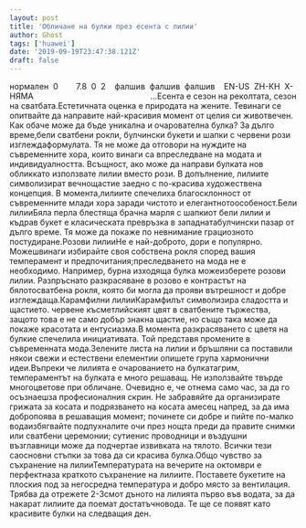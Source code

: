 ```yaml
---
layout: post
title: 'Обличане на булки през есента с лилии'
author: Ghost
tags: ['huawei']
date: '2019-09-19T23:47:38.121Z'
draft: false
---
```


нормален  0        7.8  0  2    фалшив  фалшив  фалшив    EN-US  ZH-КН  X-НЯМА                                                    ...Есента е сезон на реколтата, сезон на сватбата.Естетичната оценка е природата на жените. Тевинаги се опитвайте да направите най-красивия момент от целия си животвечен. Как обаче може да бъде уникална и очарователна булка? За дълго време,бели сватбени рокли, булчински букети и шапки с червени рози изглеждаформулата. Тя не може да отговори на нуждите на съвременните хора, които винаги са впреследване на модата и индивидуалността. Всъщност, ако може да направи булката нов обликкато използвате лилии вместо рози. В допълнение, лилиите символизират вечнощастие заедно с по-красива художествена концепция. В момента,лилиите спечелиха благосклонност от съвременните млади хора заради чистото и елегантнотоособеност.Бели лилииБяла перла блестяща брачна марля с шапкиот бели лилии и къдрав букет е класическата превръзка в западнатабулчински пазар от дълго време. Тя може да покаже по невнимание грациозното постудиране.Розови лилииНе е най-доброто, дори е популярно. Можешвинаги избирайте своя собствена рокля според вашия темперамент и предпочитания;преследването на мода не е необходимо. Например, бурна изходяща булка можеизберете розови лилии. Разпръснато разкрасяване в розово е контрастът на бялотосватбена рокля, която би могла да прояви вътрешност и добре изглеждаща.Карамфилни лилииКарамфилът символизира сладостта и щастието. червене късметлийският цвят в сватбените тържества, защото това е не само добър знакна щастие, но също така може да покаже красотата и ентусиазма.В момента разкрасяването с цветя на булкие спечелила инициативата. Той представя промените в съвременната мода.Зелените листа на лилии и бръшляни са поставили някои свежи и естествени елементии опишете група хармонични идеи.Въпреки че лилията е очарованието на булкатагрим, темпераментът на булката е много решаващ. Не използвайте твърде многоцветове при обличане. Очевидно е, че отнема само час, за да го осъзнаешза професионалния скрин. Не забравяйте да организирате грижата за косата и подрязването на косата aмесец напред, за да има добропоява в решаващия момент; починете си добре и пийте по-малко водаизбягвайте подпухналите очи през нощта преди да правите снимки или сватбени церемонии; сутиенис проводници и въздушни възглавници може да подчертае извивката на тялото. Всички тези саосновни стъпки за това да си красива булка.Общо чувство за съхранение на лилииТемпературата на вечерите на октомври е перфектназа краткото съхранение на лилиите. Поставете букетите на плоския под за негосредна температура и добро място за вентилация. Трябва да отрежете 2-3смот дъното на лилията първо във водата, за да накарат лилиите да поемат достатъчновода. Те ще се появят като красивите булки на следващия ден.
